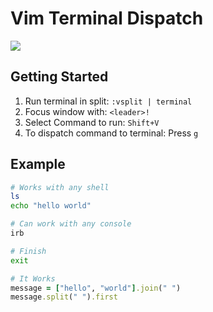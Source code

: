 # Vim Terminal Dispatch

<img src="https://github.com/itsNikolay/vim-terminal-dispatch/raw/output/output.gif" />

## Getting Started

1. Run terminal in split: `:vsplit | terminal`
1. Focus window with: `<leader>!`
1. Select Command to run: `Shift+V`
1. To dispatch command to terminal: Press `g`

## Example

```sh
# Works with any shell
ls
echo "hello world"

# Can work with any console
irb

# Finish
exit
```

```ruby
# It Works
message = ["hello", "world"].join(" ")
message.split(" ").first
```
